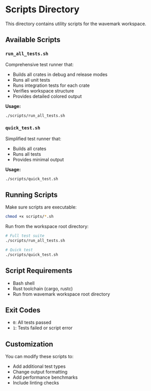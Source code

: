 # Scripts Directory

This directory contains utility scripts for the wavemark workspace.

## Available Scripts

### `run_all_tests.sh`
Comprehensive test runner that:
- Builds all crates in debug and release modes
- Runs all unit tests
- Runs integration tests for each crate
- Verifies workspace structure
- Provides detailed colored output

**Usage:**
```bash
./scripts/run_all_tests.sh
```

### `quick_test.sh`
Simplified test runner that:
- Builds all crates
- Runs all tests
- Provides minimal output

**Usage:**
```bash
./scripts/quick_test.sh
```

## Running Scripts

Make sure scripts are executable:
```bash
chmod +x scripts/*.sh
```

Run from the workspace root directory:
```bash
# Full test suite
./scripts/run_all_tests.sh

# Quick test
./scripts/quick_test.sh
```

## Script Requirements

- Bash shell
- Rust toolchain (cargo, rustc)
- Run from wavemark workspace root directory

## Exit Codes

- `0`: All tests passed
- `1`: Tests failed or script error

## Customization

You can modify these scripts to:
- Add additional test types
- Change output formatting
- Add performance benchmarks
- Include linting checks
